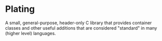 # Plating
A small, general-purpose, header-only C library that provides container classes and other useful additions that are considered "standard" in many (higher level) languages.